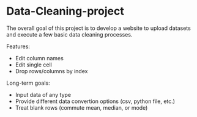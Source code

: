 # Data-Cleaning-project

The overall goal of this project is to develop a website to upload datasets and execute a few basic data cleaning processes. 

Features:
- Edit column names
- Edit single cell
- Drop rows/columns by index

Long-term goals:
- Input data of any type
- Provide different data convertion options (csv, python file, etc.)
- Treat blank rows (commute mean, median, or mode)
